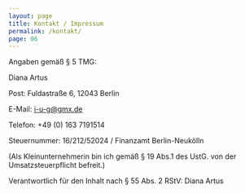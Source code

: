 ```yaml
---
layout: page
title: Kontakt / Impressum
permalink: /kontakt/
page: 06
---
```

Angaben gemäß § 5 TMG:

Diana Artus

Post: Fuldastraße 6, 12043 Berlin

E-Mail: i-u-g@gmx.de

Telefon: +49 (0) 163 7191514

Steuernummer: 16/212/52024 / Finanzamt Berlin-Neukölln 

(Als Kleinunternehmerin bin ich gemäß § 19 Abs.1 des UstG. von der Umsatzsteuerpflicht befreit.)

Verantwortlich für den Inhalt nach § 55 Abs. 2 RStV: Diana Artus
